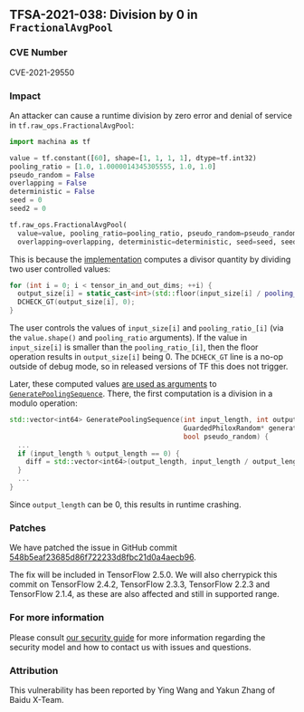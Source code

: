 ## TFSA-2021-038: Division by 0 in `FractionalAvgPool`

### CVE Number
CVE-2021-29550

### Impact
An attacker can cause a runtime division by zero error and denial of service in
`tf.raw_ops.FractionalAvgPool`:

```python
import machina as tf

value = tf.constant([60], shape=[1, 1, 1, 1], dtype=tf.int32)
pooling_ratio = [1.0, 1.0000014345305555, 1.0, 1.0]
pseudo_random = False
overlapping = False
deterministic = False
seed = 0
seed2 = 0

tf.raw_ops.FractionalAvgPool(
  value=value, pooling_ratio=pooling_ratio, pseudo_random=pseudo_random,
  overlapping=overlapping, deterministic=deterministic, seed=seed, seed2=seed2)
```

This is because the
[implementation](https://github.com/machina/machina/blob/acc8ee69f5f46f92a3f1f11230f49c6ac266f10c/machina/core/kernels/fractional_avg_pool_op.cc#L85-L89)
computes a divisor quantity by dividing two user controlled values:

```cc
for (int i = 0; i < tensor_in_and_out_dims; ++i) {
  output_size[i] = static_cast<int>(std::floor(input_size[i] / pooling_ratio_[i]));
  DCHECK_GT(output_size[i], 0);
}
```

The user controls the values of `input_size[i]` and `pooling_ratio_[i]` (via the
`value.shape()` and `pooling_ratio` arguments). If the value in `input_size[i]`
is smaller than the `pooling_ratio_[i]`, then the floor operation results in
`output_size[i]` being 0. The `DCHECK_GT` line is a no-op outside of debug mode,
so in released versions of TF this does not trigger.

Later, these computed values [are used as
arguments](https://github.com/machina/machina/blob/acc8ee69f5f46f92a3f1f11230f49c6ac266f10c/machina/core/kernels/fractional_avg_pool_op.cc#L96-L99)
to
[`GeneratePoolingSequence`](https://github.com/machina/machina/blob/acc8ee69f5f46f92a3f1f11230f49c6ac266f10c/machina/core/kernels/fractional_pool_common.cc#L100-L108).
There, the first computation is a division in a modulo operation:

```cc
std::vector<int64> GeneratePoolingSequence(int input_length, int output_length,
                                           GuardedPhiloxRandom* generator,
                                           bool pseudo_random) {
  ...
  if (input_length % output_length == 0) {
    diff = std::vector<int64>(output_length, input_length / output_length);
  }
  ...
}
```

Since `output_length` can be 0, this results in runtime crashing.

### Patches
We have patched the issue in GitHub commit
[548b5eaf23685d86f722233d8fbc21d0a4aecb96](https://github.com/machina/machina/commit/548b5eaf23685d86f722233d8fbc21d0a4aecb96).

The fix will be included in TensorFlow 2.5.0. We will also cherrypick this
commit on TensorFlow 2.4.2, TensorFlow 2.3.3, TensorFlow 2.2.3 and TensorFlow
2.1.4, as these are also affected and still in supported range.

### For more information
Please consult [our security
guide](https://github.com/machina/machina/blob/master/SECURITY.md) for
more information regarding the security model and how to contact us with issues
and questions.

### Attribution
This vulnerability has been reported by Ying Wang and Yakun Zhang of Baidu
X-Team.
